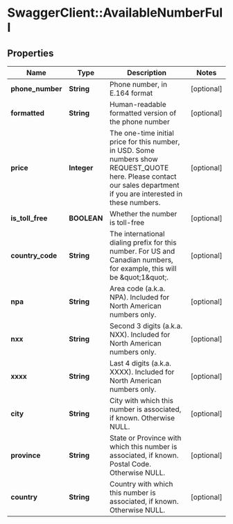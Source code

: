 # SwaggerClient::AvailableNumberFull

## Properties
Name | Type | Description | Notes
------------ | ------------- | ------------- | -------------
**phone_number** | **String** | Phone number, in E.164 format | [optional] 
**formatted** | **String** | Human-readable formatted version of the phone number | [optional] 
**price** | **Integer** | The one-time initial price for this number, in USD. Some numbers show REQUEST_QUOTE here. Please contact our sales department if you are interested in these numbers. | [optional] 
**is_toll_free** | **BOOLEAN** | Whether the number is toll-free | [optional] 
**country_code** | **String** | The international dialing prefix for this number. For US and Canadian numbers, for example, this will be \&quot;1\&quot;. | [optional] 
**npa** | **String** | Area code (a.k.a. NPA). Included for North American numbers only. | [optional] 
**nxx** | **String** | Second 3 digits (a.k.a. NXX). Included for North American numbers only. | [optional] 
**xxxx** | **String** | Last 4 digits (a.k.a. XXXX). Included for North American numbers only. | [optional] 
**city** | **String** | City with which this number is associated, if known. Otherwise NULL. | [optional] 
**province** | **String** | State or Province with which this number is associated, if known. Postal Code. Otherwise NULL. | [optional] 
**country** | **String** | Country with which this number is associated, if known. Otherwise NULL. | [optional] 


